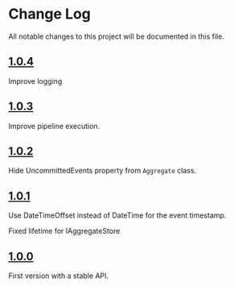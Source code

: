 # Change Log

All notable changes to this project will be documented in this file.

## [1.0.4](https://github.com/dariogriffo/marty-net/blob/main/CHANGELOG.md)

Improve logging


## [1.0.3](https://github.com/dariogriffo/marty-net/blob/main/CHANGELOG.md)

Improve pipeline execution.

## [1.0.2](https://github.com/dariogriffo/marty-net/releases/tag/1.0.2)

Hide UncommittedEvents property from `Aggregate` class.

## [1.0.1](https://github.com/dariogriffo/marty-net/releases/tag/1.0.1)

Use DateTimeOffset instead of DateTime for the event timestamp.

Fixed lifetime for IAggregateStore

## [1.0.0](https://github.com/dariogriffo/marty-net/releases/tag/1.0.0)

First version with a stable API.

